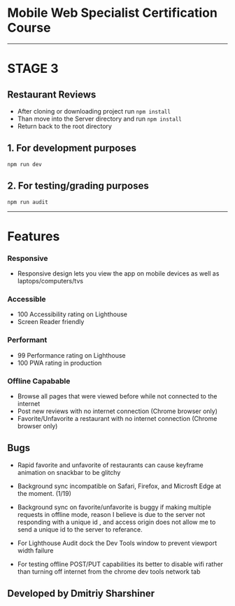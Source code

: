 # Mobile Web Specialist Certification Course

---

# STAGE 3

## **Restaurant Reviews**

- After cloning or downloading project run `npm install`
- Than move into the Server directory and run `npm install`
- Return back to the root directory

## 1. For development purposes

`npm run dev`

## 2. For testing/grading purposes

`npm run audit`

---

# Features

### Responsive

- Responsive design lets you view the app on mobile devices as well as laptops/computers/tvs

### Accessible

- 100 Accessibility rating on Lighthouse
- Screen Reader friendly

### Performant

- 99 Performance rating on Lighthouse
- 100 PWA rating in production

### Offline Capabable

- Browse all pages that were viewed before while not connected to the internet
- Post new reviews with no internet connection (Chrome browser only)
- Favorite/Unfavorite a restaurant with no internet connection (Chrome browser only)

## Bugs

- Rapid favorite and unfavorite of restaurants can cause keyframe animation on snackbar to be glitchy

- Background sync incompatible on Safari, Firefox, and Microsft Edge at the moment. (1/19)

- Background sync on favorite/unfavorite is buggy if making multiple requests in offline mode, reason I believe is due to the server not responding with a unique id , and access origin does not allow me to send a unique id to the server to referance.

- For Lighthouse Audit dock the Dev Tools window to prevent viewport width failure

- For testing offline POST/PUT capabilities its better to disable wifi rather than turning off internet from the chrome dev tools network tab

## Developed by Dmitriy Sharshiner
